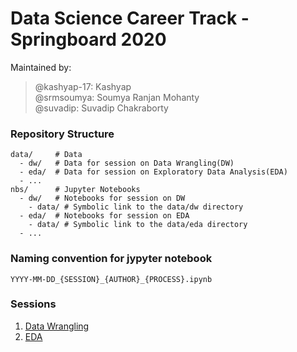 # Data Science Career Track - Springboard 2020

Maintained by:
> @kashyap-17: Kashyap  
> @srmsoumya:  Soumya Ranjan Mohanty    
> @suvadip:    Suvadip Chakraborty  

### Repository Structure
```
data/     # Data
  - dw/   # Data for session on Data Wrangling(DW)
  - eda/  # Data for session on Exploratory Data Analysis(EDA)
  - ...
nbs/      # Jupyter Notebooks
  - dw/   # Notebooks for session on DW
    - data/ # Symbolic link to the data/dw directory
  - eda/  # Notebooks for session on EDA
    - data/ # Symbolic link to the data/eda directory
  - ...
```

### Naming convention for jypyter notebook
```
YYYY-MM-DD_{SESSION}_{AUTHOR}_{PROCESS}.ipynb
```

### Sessions
1. [Data Wrangling](nbs/dw)
2. [EDA](nbs/eda)
